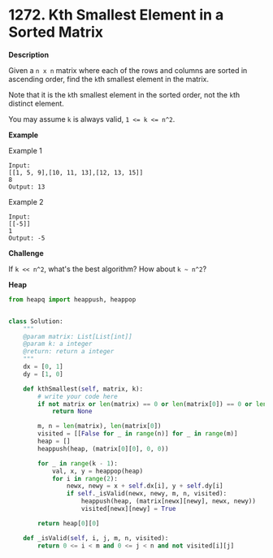 # 1272. Kth Smallest Element in a Sorted Matrix

**Description**

Given a `n x n` matrix where each of the rows and columns are sorted in ascending order, find the `k`th smallest element in the matrix.

Note that it is the `k`th smallest element in the sorted order, not the `k`th distinct element.

You may assume `k` is always valid, `1 <= k <= n^2`.

**Example**

Example 1

```
Input:
[[1, 5, 9],[10, 11, 13],[12, 13, 15]]
8
Output: 13
```

Example 2

```
Input:
[[-5]]
1
Output: -5
```

**Challenge**

If `k << n^2`, what's the best algorithm? How about `k ~ n^2`?

**Heap**

```python
from heapq import heappush, heappop


class Solution:
    """
    @param matrix: List[List[int]]
    @param k: a integer
    @return: return a integer
    """
    dx = [0, 1]
    dy = [1, 0]

    def kthSmallest(self, matrix, k):
        # write your code here
        if not matrix or len(matrix) == 0 or len(matrix[0]) == 0 or len(matrix) * len(matrix[0]) < k:
            return None

        m, n = len(matrix), len(matrix[0])
        visited = [[False for _ in range(n)] for _ in range(m)]
        heap = []
        heappush(heap, (matrix[0][0], 0, 0))

        for _ in range(k - 1):
            val, x, y = heappop(heap)
            for i in range(2):
                newx, newy = x + self.dx[i], y + self.dy[i]
                if self._isValid(newx, newy, m, n, visited):
                    heappush(heap, (matrix[newx][newy], newx, newy))
                    visited[newx][newy] = True

        return heap[0][0]

    def _isValid(self, i, j, m, n, visited):
        return 0 <= i < m and 0 <= j < n and not visited[i][j]
```